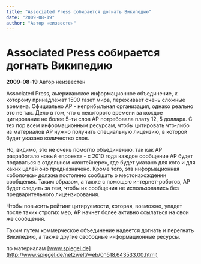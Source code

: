 ```yaml
---
title: "Associated Press собирается догнать Википедию"
date: "2009-08-19"
author: "Автор неизвестен"
---
```


# Associated Press собирается догнать Википедию

**2009-08-19** Автор неизвестен

Associated Press, американское информационное объединение, к которому принадлежат 1500 газет мира, переживает очень сложные времена. Официально АР - неприбыльная организация, однако реально это не так. Дело в том, что с некоторого времени за кождое цитирование не более 5-ти слов АР потребовала плату 12, 5 доллара. С тех пор всем информационным ресурсам, чтобы цитировать что-либо из материалов AР нужно получить специальную лицензию, в которой будет указано количество слов.

Но, видимо, это не очень помогло объединению, так как АР разработало новый «проект» - с 2010 года каждое сообщение АР будет подаваться в отдельном «контейнере», где будет указано для кого и для каких целей оно предназначено. Кроме того, эта информационная «оболочка» должна постоянно сообщать о местонахождении сообщения. Таким образом, а также с помощью интернет-роботов, АР будет следить за тем, чтобы их сообщения не использовались без предварительного лицензирования.

Чтобы повысить рейтинг цитируемости, которая, возможно, упадет после таких строгих мер, АР начнет более активно ссылаться на свои же сообщения.

Таким путем коммерческое объединение надеется догнать и перегнать Википедию, а также другие свободные информационные ресурсы.

по материалам [www.spiegel.de](http://www.spiegel.de/netzwelt/web/0,1518,643533,00.html)
